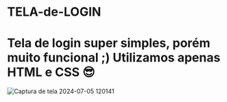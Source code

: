 # TELA-de-LOGIN 
<h1> Tela de login super simples, porém muito funcional ;) Utilizamos apenas HTML e CSS 😎</h1>

![Captura de tela 2024-07-05 120141](https://github.com/Adler-Guii/TELA-de-LOGIN/assets/164437805/17e9a622-d269-4569-9c6e-e66eb1020473)
